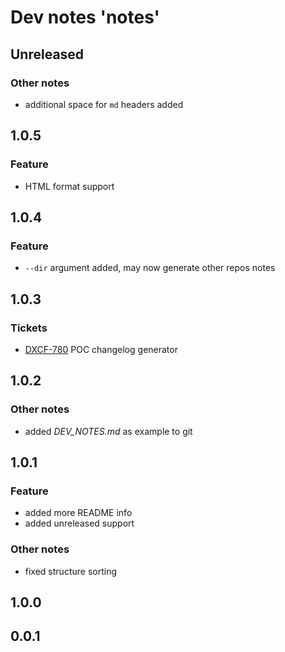 # Dev notes 'notes'

## Unreleased
### Other notes
* additional space for `md` headers added

## 1.0.5
### Feature
* HTML format support

## 1.0.4
### Feature
* `--dir` argument added, may now generate other repos notes

## 1.0.3
### Tickets
* [DXCF-780](https://jira.in.devexperts.com/browse/DXCF-780) POC changelog generator

## 1.0.2
### Other notes
* added *DEV_NOTES.md* as example to git

## 1.0.1
### Feature
* added more README info
* added unreleased support
### Other notes
* fixed structure sorting

## 1.0.0

## 0.0.1